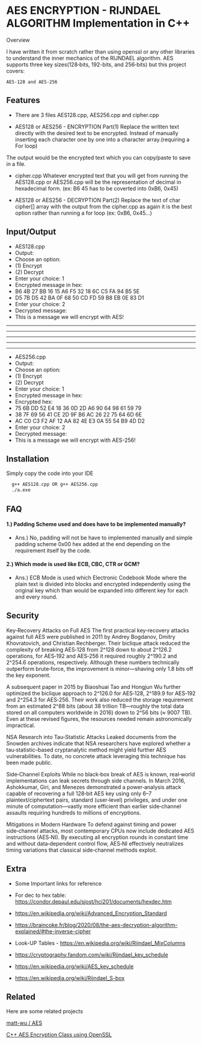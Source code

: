 
# AES ENCRYPTION - RIJNDAEL ALGORITHM Implementation in C++

Overview

I have written it from scratch rather than using openssl or any other libraries to understand the inner mechanics of the RIJNDAEL algorithm. AES supports three key sizes(128‑bits, 192-bits, and 256‑bits) but this project covers:

    AES‑128 and AES‑256 




## Features

- There are 3 files AES128.cpp, AES256.cpp and cipher.cpp

- AES128 or AES256 - ENCRYPTION Part(1)
Replace the written text directly with the desired text to be encrypted. Instead of manually inserting each character one by one into a character array.(requiring a For loop)

The output would be the encrypted text which you can copy/paste to save in a file.

- cipher.cpp 
Whatever encrypted text that you will get from running the AES128.cpp or AES256.cpp will be the representation of decimal in hexadecimal form. 
(ex: B6 45 has to be coverted into 0xB6, 0x45) 

- AES128 or AES256 - DECRYPTION Part(2)
Replace the text of char cipher[] array with the output from the cipher.cpp as again it is the best option rather than running a for loop
(ex: 0xB6, 0x45...)


## Input/Output


- AES128.cpp
- Output:
- Choose an option: 
- (1) Encrypt
- (2) Decrypt
- Enter your choice: 1
- Encrypted message in hex:
- B6 4B 27 BB 16 15 A6 F5 32 18 6C C5 FA 94 B5 5E
- D5 7B D5 42 BA 0F 68 50 CD FD 59 B8 EB 0E 83 D1
- Enter your choice: 2
- Decrypted message:
- This is a message we will encrypt with AES!

- --
- --
- --
- --
- --

- AES256.cpp
- Output:
- Choose an option: 
- (1) Encrypt
- (2) Decrypt
- Enter your choice: 1
- Encrypted message in hex:
- Encrypted hex:
- 75 6B DD 52 E4 18 36 0D 2D A6 90 64 98 61 59 79
- 38 7F 69 56 41 CE 2D 9F B6 AC 26 22 75 64 6D 6E
- AC C0 C3 F2 AF 12 AA 82 4E E3 0A 55 54 B9 4D D2
- Enter your choice: 2
- Decrypted message:
- This is a message we will encrypt with AES-256!
## Installation

Simply copy the code into your IDE

```bash
  g++ AES128.cpp OR g++ AES256.cpp
  ./a.exe
```
    
## FAQ

#### 1.) Padding Scheme used and does have to be implemented manually?

- Ans.) No, padding will not be have to implemented manually and simple padding scheme 0x00 hex added at the end depending on the requirement itself by the code.

#### 2.) Which mode is used like ECB, CBC, CTR or GCM?

- Ans.) ECB Mode is used which Electronic Codebook Mode where the plain text is divided into blocks and encrypted independently using the original key which than would be expanded into different key for each and every round.


## Security

Key‑Recovery Attacks on Full AES
The first practical key‑recovery attacks against full AES were published in 2011 by Andrey Bogdanov, Dmitry Khovratovich, and Christian Rechberger. Their biclique attack reduced the complexity of breaking AES‑128 from 2^128 down to about 2^126.2 operations, for AES‑192 and AES‑256 it required roughly 2^190.2 and 2^254.6 operations, respectively. Although these numbers technically outperform brute‑force, the improvement is minor—shaving only 1.8 bits off the key exponent.

A subsequent paper in 2015 by Biaoshuai Tao and Hongjun Wu further optimized the biclique approach to 2^126.0 for AES‑128, 2^189.9 for AES‑192 and 2^254.3 for AES‑256. Their work also reduced the storage requirement from an estimated 2^88 bits (about 38 trillion TB—roughly the total data stored on all computers worldwide in 2016) down to 2^56 bits (≈ 9007 TB). Even at these revised figures, the resources needed remain astronomically impractical.

NSA Research into Tau‑Statistic Attacks
Leaked documents from the Snowden archives indicate that NSA researchers have explored whether a tau‑statistic–based cryptanalytic method might yield further AES vulnerabilities. To date, no concrete attack leveraging this technique has been made public.

Side‑Channel Exploits
While no black‑box break of AES is known, real‑world implementations can leak secrets through side channels. In March 2016, Ashokkumar, Giri, and Menezes demonstrated a power‑analysis attack capable of recovering a full 128‑bit AES key using only 6–7 plaintext/ciphertext pairs, standard (user‑level) privileges, and under one minute of computation—vastly more efficient than earlier side‑channel assaults requiring hundreds to millions of encryptions.

Mitigations in Modern Hardware
To defend against timing and power side‑channel attacks, most contemporary CPUs now include dedicated AES instructions (AES‑NI). By executing all encryption rounds in constant time and without data‑dependent control flow, AES‑NI effectively neutralizes timing variations that classical side‑channel methods exploit.
## Extra

- Some Important links for reference

- For dec to hex table: https://condor.depaul.edu/sjost/hci201/documents/hexdec.htm

- https://en.wikipedia.org/wiki/Advanced_Encryption_Standard

- https://braincoke.fr/blog/2020/08/the-aes-decryption-algorithm-explained/#the-inverse-cipher

- Look-UP Tables - https://en.wikipedia.org/wiki/Rijndael_MixColumns

- https://cryptography.fandom.com/wiki/Rijndael_key_schedule

- https://en.wikipedia.org/wiki/AES_key_schedule

- https://en.wikipedia.org/wiki/Rijndael_S-box

## Related

Here are some related projects

[matt-wu / AES](https://github.com/matt-wu/AES)

[C++ AES Encryption Class using OpenSSL](https://codereview.stackexchange.com/questions/270139/c-aes-encryption-class)

